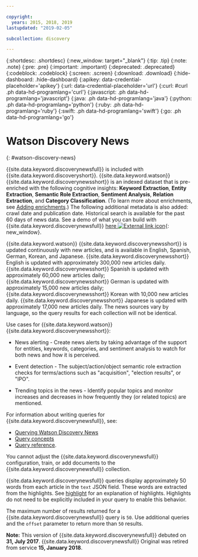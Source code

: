 ```yaml
---

copyright:
  years: 2015, 2018, 2019
lastupdated: "2019-02-05"

subcollection: discovery

---
```


{:shortdesc: .shortdesc}
{:new_window: target="_blank"}
{:tip: .tip}
{:note: .note}
{:pre: .pre}
{:important: .important}
{:deprecated: .deprecated}
{:codeblock: .codeblock}
{:screen: .screen}
{:download: .download}
{:hide-dashboard: .hide-dashboard}
{:apikey: data-credential-placeholder='apikey'} 
{:url: data-credential-placeholder='url'}
{:curl: #curl .ph data-hd-programlang='curl'}
{:javascript: .ph data-hd-programlang='javascript'}
{:java: .ph data-hd-programlang='java'}
{:python: .ph data-hd-programlang='python'}
{:ruby: .ph data-hd-programlang='ruby'}
{:swift: .ph data-hd-programlang='swift'}
{:go: .ph data-hd-programlang='go'}

# Watson Discovery News
{: #watson-discovery-news}

{{site.data.keyword.discoverynewsfull}} is included with {{site.data.keyword.discoveryshort}}. {{site.data.keyword.watson}} {{site.data.keyword.discoverynewsshort}} is an indexed dataset that is pre-enriched with the following cognitive insights: **Keyword Extraction**, **Entity Extraction**, **Semantic Role Extraction**, **Sentiment Analysis**, **Relation Extraction**, and **Category Classification**. (To learn more about enrichments, see [Adding enrichments](/docs/services/discovery?topic=discovery-configservice#adding-enrichments).) The following additional metadata is also added: crawl date and publication date. Historical search is available for the past 60 days of news data. See a demo of what you can build with {{site.data.keyword.discoverynewsfull}} [here ![External link icon](../../icons/launch-glyph.svg "External link icon")](https://discovery-news-demo.ng.bluemix.net/){: new_window}.

{{site.data.keyword.watson}} {{site.data.keyword.discoverynewsshort}} is updated continuously with new articles, and is available in English, Spanish, German, Korean, and Japanese. {{site.data.keyword.discoverynewsshort}} English is updated with approximately 300,000 new articles daily. {{site.data.keyword.discoverynewsshort}} Spanish is updated with approximately 60,000 new articles daily; {{site.data.keyword.discoverynewsshort}} German is updated with approximately 15,000 new articles daily; {{site.data.keyword.discoverynewsshort}} Korean with 10,000 new articles daily. {{site.data.keyword.discoverynewsshort}} Japanese is updated with approximately 17,000 new articles daily. The news sources vary by language, so the query results for each collection will not be identical.

Use cases for {{site.data.keyword.watson}} {{site.data.keyword.discoverynewsshort}}:

- News alerting - Create news alerts by taking advantage of the support for entities, keywords, categories, and sentiment analysis to watch for both news and how it is perceived.

- Event detection - The subject/action/object semantic role extraction checks for terms/actions such as "acquisition", "election results", or "IPO".

- Trending topics in the news -  Identify popular topics and monitor increases and decreases in how frequently they (or related topics) are mentioned.

For information about writing queries for {{site.data.keyword.discoverynewsfull}}, see:
- [Querying Watson Discovery News](/docs/services/discovery?topic=discovery-query-concepts#querying-news)
- [Query concepts](/docs/services/discovery?topic=discovery-query-concepts)
- [Query reference](/docs/services/discovery?topic=discovery-query-reference#query-reference).

You cannot adjust the {{site.data.keyword.discoverynewsfull}} configuration, train, or add documents to the {{site.data.keyword.discoverynewsfull}} collection.

{{site.data.keyword.discoverynewsfull}} queries display approximately 50 words from each article in the `text` JSON field. These words are extracted from the highlights. See [highlight](/docs/services/discovery?topic=discovery-query-parameters#highlight) for an explanation of highlights. Highlights do not need to be explicitly included in your query to enable this behavior.

The maximum number of results returned for a {{site.data.keyword.discoverynewsfull}} query is `50`. Use additional queries and the `offset` parameter to return more than `50` results.

**Note:** This version of {{site.data.keyword.discoverynewsfull}} debuted on **31, July 2017**. {{site.data.keyword.discoverynewsfull}} Original was retired from service **15, January 2018**.
